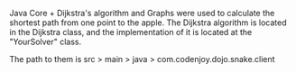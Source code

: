 Java Core +  Dijkstra's algorithm and Graphs were used to calculate the shortest path from one point to the apple. The Dijkstra algorithm is located in the Dijkstra class, and the implementation of it is located at the "YourSolver" class. 

The path to them is src > main > java > com.codenjoy.dojo.snake.client
